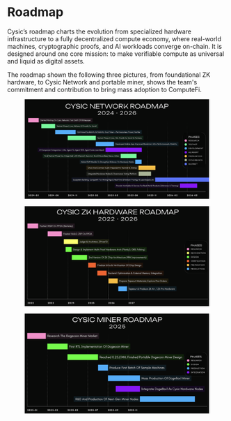 # Roadmap

Cysic’s roadmap charts the evolution from specialized hardware infrastructure to a fully decentralized compute economy, where real-world machines, cryptographic proofs, and AI workloads converge on-chain. It is designed around one core mission: to make verifiable compute as universal and liquid as digital assets.

The roadmap shown the following three pictures, from foundational ZK hardware, to Cysic Network and portable miner, shows the team's commitment and contribution to bring mass adoption to ComputeFi.

<figure><img src=".gitbook/assets/Screenshot 2025-10-20 at 16.40.53.png" alt=""><figcaption></figcaption></figure>

<figure><img src=".gitbook/assets/Screenshot 2025-10-20 at 16.40.38.png" alt=""><figcaption></figcaption></figure>

<figure><img src=".gitbook/assets/Screenshot 2025-10-20 at 16.40.28.png" alt=""><figcaption></figcaption></figure>
